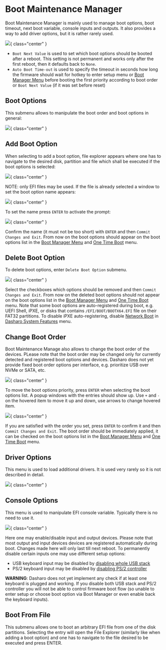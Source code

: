 # Boot Maintenance Manager

Boot Maintenance Manager is mainly used to manage boot options, boot timeout,
next boot variable, console inputs and outputs. It also provides a way to add
driver options, but it is rather rarely used.

![](/images/menus/boot_maint_mgr.jpeg){ class="center" }

* `Boot Next Value` is used to set which boot options should be booted after a
  reboot. This setting is not permanent and works only after the first reboot,
  then it defaults back to `None`.
* `Auto Boot Time-out` is used to specify the timeout in seconds how long the
  firmware should wait for hotkey to enter setup menu or [Boot Manager Menu](overview.md#boot-manager-menu)
  before booting the first priority according to boot order or
  `Boot Next Value` (if it was set before reset)

## Boot Options

This submenu allows to manipulate the boot order and boot options in general:

![](/images/menus/boot_opts.jpeg){ class="center" }

## Add Boot Option

When selecting to add a boot option, file explorer appears where one has to
navigate to the desired disk, partition and file which shall be executed if the
boot options is selected:

![](/images/menus/add_boot_opt.jpeg){ class="center" }

NOTE: only EFI files may be used. If the file is already selected a window to
set the boot option name appears:

![](/images/menus/add_boot_opt2.jpeg){ class="center" }

To set the name press `ENTER` to activate the prompt:

![](/images/menus/add_boot_opt3.jpeg){ class="center" }

Confirm the name (it must not be too short) with `ENTER` and then
`Commit Changes and Exit`. From now on the boot options should appear on the
boot options list in the [Boot Manager Menu](overview.md#boot-manager-menu)
and [One Time Boot](overview.md#one-time-boot) menu.

## Delete Boot Option

To delete boot options, enter `Delete Boot Option` submenu.

![](/images/menus/del_boot_opt.jpeg){ class="center" }

Select the checkboxes which options should be removed and then
`Commit Changes and Exit`. From now on the deleted boot options should not
appear on the boot options list in the [Boot Manager Menu](overview.md#boot-manager-menu)
and [One Time Boot](overview.md#one-time-boot) menu. Note that some boot
options are auto-registered during boot, e.g. UEFI Shell, iPXE, or
disks that contains `/EFI/BOOT/BOOTX64.EFI` file on their FAT32 partitions.
To disable iPXE auto-registering, disable [Network Boot](dasharo-system-features.md#networking-options)
in [Dasharo System Features](dasharo-system-features.md) menu.

## Change Boot Order

Boot Maintenance Manage also allows to change the boot order of the devices.
PLease note that the boot order may be changed only for currently detected and
registered boot options and devices. Dasharo does not yet provide fixed boot
order options per interface, e.g. prioritize USB over NVMe or SATA, etc.

![](/images/menus/boot_order.jpeg){ class="center" }

To move the boot options priority, press `ENTER` when selecting the boot
options list. A popup windows with the entries should show up. Use `+` and `-`
on the hovered item to move it up and down, use arrows to change hovered item.

![](/images/menus/boot_order2.jpeg){ class="center" }

If you are satisfied with the order you set, press `ENTER` to confirm it and
then `Commit Changes and Exit`. The boot order should be immediately applied,
it can be checked on the boot options list in the [Boot Manager Menu](overview.md#boot-manager-menu)
and [One Time Boot](overview.md#one-time-boot) menu.

## Driver Options

This menu is used to load additional drivers. It is used very rarely so it is
not described in detail.

![](/images/menus/driver_opts.jpeg){ class="center" }

## Console Options

This menu is used to manipulate EFI console variable. Typically there is no need
to use it.

![](/images/menus/console_opts.jpeg){ class="center" }

Here one may enable/disable input and output devices. Please note that most
output and input devices devices are registered automatically during boot.
Changes made here will only last till next reboot. To permanently disable
certain inputs one may use different setup options:

* USB keyboard input may be disabled by [disabling whole USB stack](dasharo-system-features.md#usb-configuration)
* PS/2 keyboard input may be disabled by [disabling PS/2 controller](dasharo-system-features.md#chipset-configuration)

**WARNING**: Dasharo does not yet implement any check if at least one keyboard
is plugged and working. If you disable both USB stack and PS/2 controller you
will not be able to control firmware boot flow (so unable to enter setup or
choose boot option via Boot Manager or even enable back the keyboard inputs).

## Boot From File

This submenu allows one to boot an arbitrary EFI file from one of the disk
partitions. Selecting the entry will open the File Explorer (similarly like
when adding a boot option) and one has to navigate to the file desired to be
executed and press ENTER.
